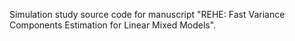 Simulation study source code for manuscript "REHE: Fast Variance Components Estimation for Linear Mixed Models".
